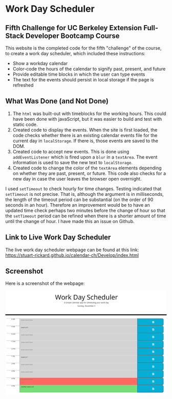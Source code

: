 # Work Day Scheduler

## Fifth Challenge for UC Berkeley Extension Full-Stack Developer Bootcamp Course

This website is the completed code for the fifth "challenge" of the course, to create a work day scheduler, which included these instructions:
* Show a workday calendar
* Color-code the hours of the calendar to signify past, present, and future
* Provide editable time blocks in which the user can type events
* The text for the events should persist in local storage if the page is refreshed

## What Was Done (and Not Done)

1. The `html` was built-out with timeblocks for the working hours.  This could have been done with javaScript, but it was easier to build and test with static code.
2. Created code to display the events.  When the site is first loaded, the code checks whether there is an existing calendar events file for the current day in `localStorage`.  If there is, those events are saved to the DOM.
3. Created code to accept new events.  This is done using `addEventListener` which is fired upon a `blur` in a `textArea`.  The event information is used to save the new text to `localStorage`.
4. Created code to change the color of the `textArea` elements depending on whether they are past, present, or future.  This code also checks for a new day in case the user leaves the browser open overnight.

I used `setTimeout` to check hourly for time changes.  Testing indicated that `setTimeout` is not precise.  That is, although the argument is in milliseconds, the length of the timeout period can be substantial (on the order of 90 seconds in an hour).  Therefore an improvement would be to have an updated time check perhaps two minutes before the change of hour so that the `setTimeout` period can be refined when there is a shorter amount of time until the change of hour.  I have made this an issue on Github.
  
## Link to Live Work Day Scheduler
  
The live work day scheduler webpage can be found at this link: 
https://stuart-rickard.github.io/calendar-ch/Develop/index.html

## Screenshot

Here is a screenshot of the webpage:

![screenshot of the work day scheduler](/work_day_scheduler_screenshot.png)
